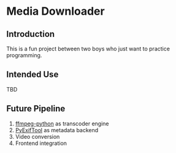 # Media Downloader

## Introduction

This is a fun project between two boys who just want to practice programming.

## Intended Use

TBD

## Future Pipeline

1. [ffmpeg-python](https://github.com/kkroening/ffmpeg-python) as transcoder engine
2. [PyExifTool](https://pypi.org/project/PyExifTool/) as metadata backend
3. Video conversion 
4. Frontend integration